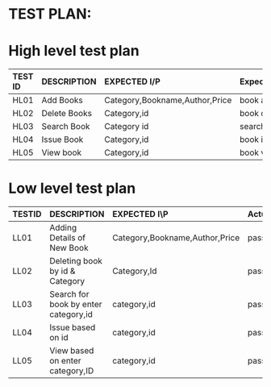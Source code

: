 
#  TEST PLAN:

# High level test plan

|TEST ID| DESCRIPTION| EXPECTED I/P|Expected_output |Actual_Output|Type_of_Test|
| :-----|:-----------|:------------|----------------|-----------|---------------|
|HL01|Add Books|Category,Bookname,Author,Price| book added|pass|Requrirement
|HL02|Delete Books|Category,id|book deleted|pass |Requrirement
|HL03|Search Book|Category id| search book |pass|Requrirement
|HL04|Issue Book|Category,id|book issue|pass|Requrirement
|HL05|View book|Category,id|book view|pass|Requrirement


# Low level test plan

|TESTID| DESCRIPTION| EXPECTED I\P|Actual_Output|Type_of_Test|
|:-----|:-----------|:------------|-------------|-------------|
|LL01|Adding Details of New Book|Category,Bookname,Author,Price|passs|Requrirement
|LL02|Deleting book by id & Category|Category,Id|pass|Requrirement
|LL03|Search for book by enter category,id|category,id|pass|Requrirement
|LL04|Issue based on id|category,id|pass|Requrirement
|LL05|View based on enter category,ID|category,id|pass|Requrirement
